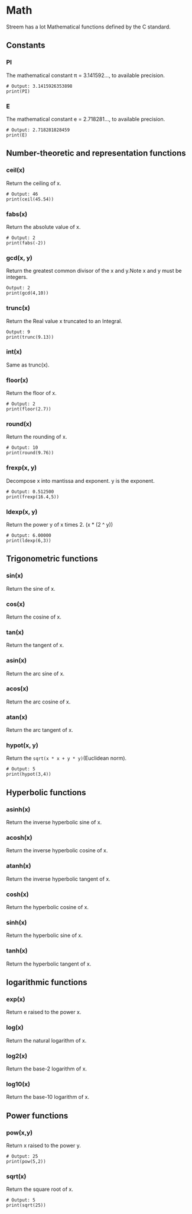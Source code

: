 # Math

Streem has a lot Mathematical functions defined by the C standard.

## Constants

### PI

The mathematical constant π = 3.141592…, to available precision.

```
# Output: 3.1415926353898
print(PI)
```

### E

The mathematical constant e = 2.718281…, to available precision.

```
# Output: 2.718281828459
print(E)
```

## Number-theoretic and representation functions

### ceil(x)

Return the ceiling of x.

```
# Output: 46
print(ceil(45.54))
```

### fabs(x)

Return the absolute value of x.

```
# Output: 2
print(fabs(-2))
```

### gcd(x, y)

Return the greatest common divisor of the x and y.Note x and y must be integers.

```
Output: 2
print(gcd(4,10))
```

### trunc(x)

Return the Real value x truncated to an Integral.

```
Output: 9
print(trunc(9.13))
```

### int(x)

Same as trunc(x).

### floor(x)

Return the floor of x.

```
# Output: 2
print(floor(2.7))
```

### round(x)

Return the rounding of x.

```
# Output: 10
print(round(9.76))
```

### frexp(x, y)

Decompose x into mantissa and exponent. y is the exponent.

```
# Output: 0.512500
print(frexp(16.4,5))
```

### ldexp(x, y)

Return the power y of x times 2. (x * (2 ^ y))

```
# Output: 6.00000
print(ldexp(6,3))
```

## Trigonometric functions

### sin(x)

Return the sine of x.

### cos(x)

Return the cosine of x.

### tan(x)

Return the tangent of x.

### asin(x)

Return the arc sine of x.

### acos(x)

Return the arc cosine of x.

### atan(x)

Return the arc tangent of x.

### hypot(x, y)

Return the `sqrt(x * x + y * y)`(Euclidean norm).

```
# Output: 5
print(hypot(3,4))
```

## Hyperbolic functions

### asinh(x)

Return the inverse hyperbolic sine of x.

### acosh(x)

Return the inverse hyperbolic cosine of x.

### atanh(x)

Return the inverse hyperbolic tangent of x.

### cosh(x)

Return the hyperbolic cosine of x.

### sinh(x)

Return the hyperbolic sine of x.

### tanh(x)

Return the hyperbolic tangent of x.

## logarithmic functions

### exp(x)

Return e raised to the power x.

### log(x)

Return the natural logarithm of x.

### log2(x)

Return the base-2 logarithm of x.

### log10(x)

Return the base-10 logarithm of x.

## Power functions

### pow(x,y)

Return x raised to the power y.

```
# Output: 25
print(pow(5,2))
```

### sqrt(x)

Return the square root of x.

```
# Output: 5
print(sqrt(25))
```
